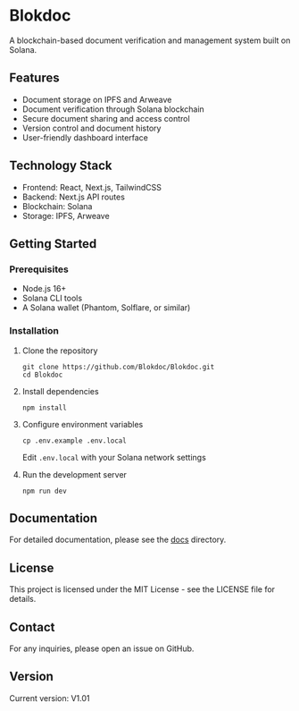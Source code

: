 # Blokdoc

A blockchain-based document verification and management system built on Solana.

## Features

- Document storage on IPFS and Arweave
- Document verification through Solana blockchain
- Secure document sharing and access control
- Version control and document history
- User-friendly dashboard interface

## Technology Stack

- Frontend: React, Next.js, TailwindCSS
- Backend: Next.js API routes
- Blockchain: Solana
- Storage: IPFS, Arweave

## Getting Started

### Prerequisites

- Node.js 16+
- Solana CLI tools
- A Solana wallet (Phantom, Solflare, or similar)

### Installation

1. Clone the repository
   ```
   git clone https://github.com/Blokdoc/Blokdoc.git
   cd Blokdoc
   ```

2. Install dependencies
   ```
   npm install
   ```

3. Configure environment variables
   ```
   cp .env.example .env.local
   ```
   Edit `.env.local` with your Solana network settings

4. Run the development server
   ```
   npm run dev
   ```

## Documentation

For detailed documentation, please see the [docs](./docs) directory.

## License

This project is licensed under the MIT License - see the LICENSE file for details.

## Contact

For any inquiries, please open an issue on GitHub.

## Version

Current version: V1.01 